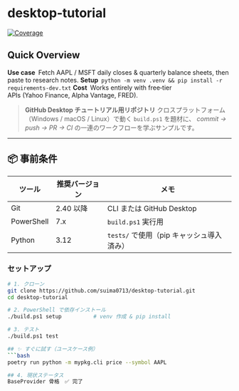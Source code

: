 # desktop‑tutorial

[![Coverage](https://codecov.io/gh/<user>/<repo>/branch/main/graph/badge.svg)](https://app.codecov.io/gh/<user>/<repo>)

## Quick Overview

**Use case** Fetch AAPL / MSFT daily closes & quarterly balance sheets, then paste to research notes.
**Setup** `python -m venv .venv && pip install -r requirements-dev.txt`
**Cost** Works entirely with free‑tier APIs (Yahoo Finance, Alpha Vantage, FRED).

> **GitHub Desktop チュートリアル用リポジトリ**
> クロスプラットフォーム（Windows / macOS / Linux）で動く `build.ps1` を題材に、
> *commit → push → PR → CI* の一連のワークフローを学ぶサンプルです。

---

## 📦 事前条件

| ツール | 推奨バージョン | メモ |
|--------|---------------|------|
| Git | 2.40 以降 | CLI または GitHub Desktop |
| PowerShell | 7.x | `build.ps1` 実行用 |
| Python | 3.12 | `tests/` で使用（pip キャッシュ導入済み） |

### セットアップ

```bash
# 1. クローン
git clone https://github.com/suima0713/desktop-tutorial.git
cd desktop-tutorial

# 2. PowerShell で依存インストール
./build.ps1 setup          # venv 作成 & pip install

# 3. テスト
./build.ps1 test

## ✨ すぐに試す（ユースケース例）
```bash
poetry run python -m mypkg.cli price --symbol AAPL

## 4. 現状ステータス
BaseProvider 骨格　✅ 完了
